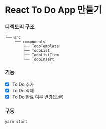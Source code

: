 # React To Do App 만들기

### 디렉토리 구조
```
└── src
    └── components
        ├── TodoTemplate
        ├── TodoList
        ├── TodoListItem
        └── TodoInsert
```
### 기능

- [x] To Do 추가
- [x] To Do 삭제
- [x] To Do 완료 여부 변경(토글)

### 구동
```
yarn start
```